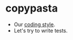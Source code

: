 # copypasta

- Our [coding style](http://java.sun.com/docs/codeconv/html/CodeConvTOC.doc.html).
- Let's try to write tests.
